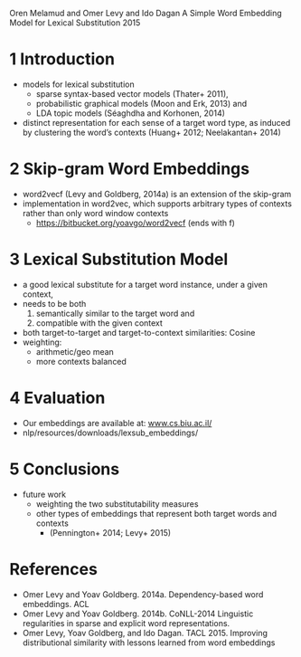 Oren Melamud  and Omer Levy and Ido Dagan
A Simple Word Embedding Model for Lexical Substitution
2015

# 1 Introduction

* models for lexical substitution
  * sparse syntax-based vector models (Thater+ 2011),
  * probabilistic graphical models (Moon and Erk, 2013) and
  * LDA topic models (Séaghdha and Korhonen, 2014)
* distinct representation for each sense of a target word type, as induced by
  clustering the word’s contexts (Huang+ 2012; Neelakantan+ 2014)

# 2 Skip-gram Word Embeddings

* word2vecf (Levy and Goldberg, 2014a) is an extension of the skip-gram
* implementation in word2vec, which supports arbitrary types of contexts
  rather than only word window contexts
  * https://bitbucket.org/yoavgo/word2vecf (ends with f)

# 3 Lexical Substitution Model

* a good lexical substitute for a target word instance, under a given context,
* needs to be both
  1. semantically similar to the target word and
  2. compatible with the given context
* both target-to-target and target-to-context similarities: Cosine
* weighting:
  * arithmetic/geo mean
  * more contexts balanced

# 4 Evaluation

* Our embeddings are available at: www.cs.biu.ac.il/
* nlp/resources/downloads/lexsub_embeddings/

# 5 Conclusions

* future work
  * weighting the two substitutability measures
  * other types of embeddings that represent both target words and contexts
    * (Pennington+ 2014; Levy+ 2015)

# References

* Omer Levy and Yoav Goldberg. 2014a. Dependency-based word embeddings. ACL
* Omer Levy and Yoav Goldberg. 2014b. CoNLL-2014
  Linguistic regularities in sparse and explicit word representations.
* Omer Levy, Yoav Goldberg, and Ido Dagan. TACL 2015.
  Improving distributional similarity with lessons learned from word embeddings
